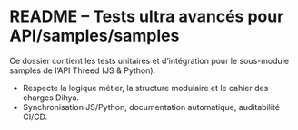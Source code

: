 # README – Tests ultra avancés pour API/samples/samples

Ce dossier contient les tests unitaires et d’intégration pour le sous-module samples de l’API Threed (JS & Python).

- Respecte la logique métier, la structure modulaire et le cahier des charges Dihya.
- Synchronisation JS/Python, documentation automatique, auditabilité CI/CD.
